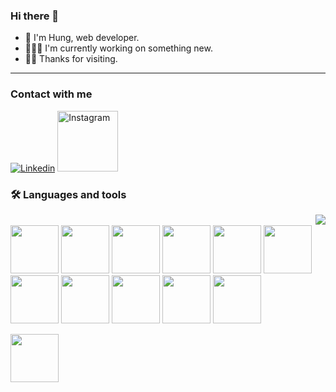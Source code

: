 ### Hi there 👋
- 👀 I'm Hung, web developer.
- 🧑🏽‍💻 I'm currently working on something new.
- 🙇‍♂️ Thanks for visiting.
_____
### Contact with me
<a href="https://www.linkedin.com/in/h%C3%B9ng-nguy%E1%BB%85n-tr%E1%BB%8Dng-713525202"><img src="https://img.shields.io/badge/linkedin%20-%230077B5.svg?&amp;style=for-the-badge&amp;logo=linkedin&amp;logoColor=white" alt="Linkedin"></a>
<a href="https://www.instagram.com/hungnt_cmc/"><img width="97" src="https://github.com/nthung0909/nthung0909/assets/54109265/a5558810-e0be-431b-aad4-f4a7c051e51f" alt="Instagram"></a>

### 🛠️ Languages and tools
<!-- Programmer gif -->
<img align="right" src="https://github.com/nthung0909/nthung0909/assets/54109265/e2a2ecd3-789d-4efd-9dac-408924a5b694"><br/>
<img src="https://github.com/nthung0909/profile/assets/54109265/31d0133e-3f0c-46a0-941e-d8bfb6e87b75" width="77" height="77">
<img src="https://github.com/nthung0909/profile/assets/54109265/612bb06b-3d86-4131-8d2d-8257bf05a269" width="77" height="77">
<img src="https://github.com/nthung0909/profile/assets/54109265/5701b92d-e508-47bc-b1af-ac2a2c9587c2" width="77" height="77">
<img src="https://github.com/nthung0909/profile/assets/54109265/c913c6f6-a787-4b7a-8e43-846a082dff48" width="77" height="77">
<img src="https://github.com/nthung0909/nthung0909/assets/54109265/cc7c0058-ed94-4917-85df-49fca2584a13" width="77" height="77">
<img src="https://github.com/nthung0909/profile/assets/54109265/cbefb06b-72b4-46b5-944f-7f66deae8384" width="77" height="77">
<img src="https://github.com/nthung0909/profile/assets/54109265/404d6664-5a27-4bac-86eb-49e61803387b" width="77" height="77">
<img src="https://github.com/nthung0909/profile/assets/54109265/b9dbcdd6-ea1a-43a4-955e-22d5e43941f9" width="77" height="77">
<img src="https://github.com/nthung0909/profile/assets/54109265/d97627d7-719a-4cc4-804d-4eafa85e0851" width="77" height="77">
<img src="https://github.com/nthung0909/profile/assets/54109265/0d635d95-72a1-432a-add9-e55d660aeeb9" width="77" height="77">
<img src="https://github.com/nthung0909/profile/assets/54109265/dabba901-ef09-4bdd-821f-dca9e79647f3" width="77" height="77">
<!-- <img src="https://github.com/nthung0909/profile/assets/54109265/0849ad3e-3c88-4dd0-9ede-35aa57b7c03f" width="77" height="77"> -->
<img src="https://github.com/nthung0909/nthung0909/assets/54109265/6f830096-f8ae-4ae6-990c-c4d0d2818a57" width="77" height="77">

